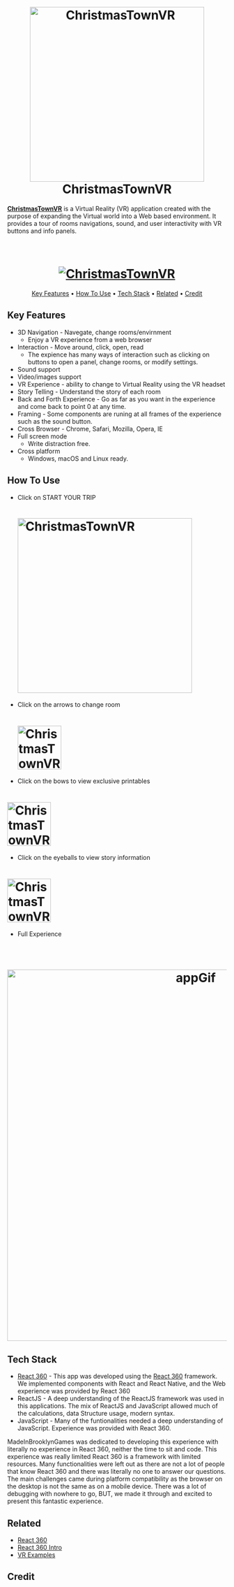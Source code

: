 <h1 align="center">
  <br>
  <a href="https://hessvacio.com/pages/ChristmasInOvenland/index.html"><img src="https://hhassan1230.github.io/PhotoChill/miniTitleCard.jpg" alt="ChristmasTownVR" width="400"></a>
  <br>
  ChristmasTownVR
  <br>
</h1>

**[ChristmasTownVR](https://hessvacio.com/pages/ChristmasInOvenland/index.html)** is a Virtual Reality (VR) application created with the purpose of expanding the Virtual world into a Web based environment.
It provides a tour of rooms navigations, sound, and user interactivity with VR buttons and info panels.

<h1 align="center">
  <br>
  <a href="https://hessvacio.com/pages/ChristmasInOvenland/index.html"><img src="https://i.ibb.co/KXZZhTG/app.png" alt="ChristmasTownVR"></a>
</h1>

<p align="center">
  <a href="#key-features">Key Features</a> •
  <a href="#how-to-use">How To Use</a> •
  <a href="#tech-stack">Tech Stack</a> •
  <a href="#related">Related</a> •
    <a href="#credit">Credit</a>
</p>

## Key Features

* 3D Navigation - Navegate, change rooms/envirnment
  - Enjoy a VR experience from a web browser
* Interaction - Move around, click, open, read
  - The expience has many ways of interaction such as clicking on buttons to open a panel, change rooms, or modify settings.
* Sound support
* Video/images support
* VR Experience - ability to change to Virtual Reality using the VR headset
* Story Telling - Understand the story of each room
* Back and Forth Experience - Go as far as you want in the experience and come back to point 0 at any time.
* Framing - Some components are runing at all frames of the experience such as the sound button.
* Cross Browser - Chrome, Safari, Mozilla, Opera, IE
* Full screen mode
  - Write distraction free.
* Cross platform
  - Windows, macOS and Linux ready.

## How To Use
- Click on START YOUR TRIP
  <h1>
    <a href="https://hessvacio.com/pages/ChristmasInOvenland/index.html"><img src="https://i.ibb.co/gdCGF9n/start-trip.png" alt="ChristmasTownVR" width="400"></a>
  </h1>

- Click on the arrows to change room
   <h1>
    <a href="https://hessvacio.com/pages/ChristmasInOvenland/index.html"><img src="https://i.ibb.co/MBtLk6z/ARROW.png" alt="ChristmasTownVR" width="100"></a>
  </h1>
  
- Click on the bows to view exclusive printables
 <h1>
  <a href="https://hessvacio.com/pages/ChristmasInOvenland/index.html"><img src="https://i.ibb.co/92RYRcW/BOW.png" alt="ChristmasTownVR" width="100"></a>
</h1>

- Click on the eyeballs to view story information
 <h1>
  <a href="https://hessvacio.com/pages/ChristmasInOvenland/index.html"><img src="https://i.ibb.co/tsS8L6f/EYEBALL.png" alt="ChristmasTownVR" width="100"></a>
</h1>

- Full Experience

<h1 align="center">
  <br>
  <a href="https://hessvacio.com/pages/ChristmasInOvenland/index.html"><img src="https://i.ibb.co/KhmfznV/ezgif-com-gif-maker.gif" alt="appGif" width="850"></a>
</h1>

## Tech Stack
- [React 360](https://github.com/facebookarchive/react-360) - This app was developed using the [React 360](https://github.com/facebookarchive/react-360) framework. We implemented components with React and React Native, and the Web experience was provided by React 360
- ReactJS - A deep understanding of the ReactJS framework was used in this applications. The mix of ReactJS and JavaScript allowed much of the calculations, data Structure usage, modern syntax.
- JavaScript - Many of the funtionalities needed a deep understanding of JavaScript. 
Experience was provided with React 360. 

MadeInBrooklynGames was dedicated to developing this experience with literally no experience in React 360, neither the time to sit and code. This experience was really limited
React 360 is a framework with limited resources. Many functionalities were left out as there are not a lot of people that know React 360 and there was literally no one to answer our questions. The main challenges came during platform compatibility as the browser on the desktop is not the same as on a mobile device. There was a lot of 
debugging with nowhere to go, BUT, we made it through and excited to present this fantastic experience.

## Related
- [React 360](https://github.com/facebookarchive/react-360)
- [React 360 Intro](https://www.chapter247.com/blog/creating-virtual-reality-experience-with-react-360/)
- [VR Examples](https://blog.pusher.com/6-coolest-react-vr-projects/)

## Credit
